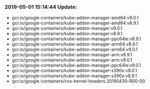 ### 2019-05-01 15:14:44 Update:

- gcr.io/google-containers/kube-addon-manager-amd64:v9.0.1
- gcr.io/google-containers/kube-addon-manager-amd64:v8.9.1
- gcr.io/google-containers/kube-addon-manager:v9.0.1
- gcr.io/google-containers/kube-addon-manager:v8.9.1
- gcr.io/google-containers/kube-addon-manager-ppc64le:v8.9.1
- gcr.io/google-containers/kube-addon-manager-arm64:v8.9.1
- gcr.io/google-containers/kube-addon-manager-arm64:v9.0.1
- gcr.io/google-containers/kube-addon-manager-arm:v8.9.1
- gcr.io/google-containers/kube-addon-manager-arm:v9.0.1
- gcr.io/google-containers/kube-addon-manager-ppc64le:v9.0.1
- gcr.io/google-containers/kube-addon-manager-s390x:v9.0.1
- gcr.io/google-containers/kube-addon-manager-s390x:v8.9.1
- gcr.io/google-containers/cos-kernel-headers:20190430-R00-00

